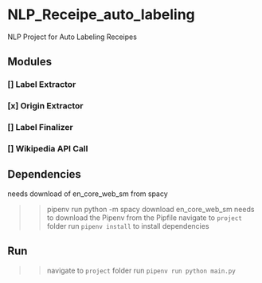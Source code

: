 # NLP_Receipe_auto_labeling
NLP Project for Auto Labeling Receipes

## Modules
### [] Label Extractor
### [x] Origin Extractor
### [] Label Finalizer
### [] Wikipedia API Call

## Dependencies
needs download of en_core_web_sm from spacy
>> pipenv run python -m spacy download en_core_web_sm
needs to download the Pipenv from the Pipfile
>> navigate to `project` folder
>> run `pipenv install` to install dependencies


## Run
>> navigate to `project` folder
>> run `pipenv run python main.py`
